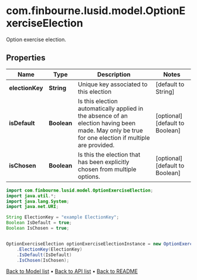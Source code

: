 # com.finbourne.lusid.model.OptionExerciseElection
Option exercise election.

## Properties

Name | Type | Description | Notes
------------ | ------------- | ------------- | -------------
**electionKey** | **String** | Unique key associated to this election | [default to String]
**isDefault** | **Boolean** | Is this election automatically applied in the absence of an election having been made.  May only be true for one election if multiple are provided. | [optional] [default to Boolean]
**isChosen** | **Boolean** | Is this the election that has been explicitly chosen from multiple options. | [optional] [default to Boolean]

```java
import com.finbourne.lusid.model.OptionExerciseElection;
import java.util.*;
import java.lang.System;
import java.net.URI;

String ElectionKey = "example ElectionKey";
Boolean IsDefault = true;
Boolean IsChosen = true;


OptionExerciseElection optionExerciseElectionInstance = new OptionExerciseElection()
    .ElectionKey(ElectionKey)
    .IsDefault(IsDefault)
    .IsChosen(IsChosen);
```


[Back to Model list](../README.md#documentation-for-models) &#8226; [Back to API list](../README.md#documentation-for-api-endpoints) &#8226; [Back to README](../README.md)
